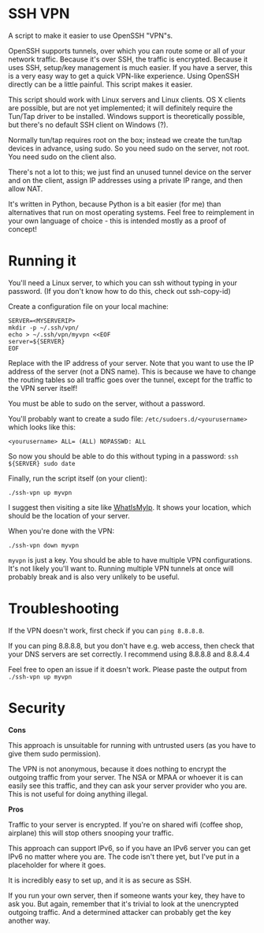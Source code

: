 SSH VPN
=======

A script to make it easier to use OpenSSH "VPN"s.

OpenSSH supports tunnels, over which you can route some or all of your network traffic.  Because it's over SSH, the traffic is encrypted.  Because it uses SSH, setup/key management is much easier.  If you have a server, this is a very easy way to get a quick VPN-like experience.  Using OpenSSH directly can be a little painful.  This script makes it easier.

This script should work with Linux servers and Linux clients.  OS X clients are possible, but are not yet implemented; it will definitely require the Tun/Tap driver to be installed.  Windows support is theoretically possible, but there's no default SSH client on Windows (?).

Normally tun/tap requires root on the box; instead we create the tun/tap devices in advance, using sudo.  So you need sudo on the server, not root.  You need sudo on the client also.

There's not a lot to this; we just find an unused tunnel device on the server and on the client, assign IP addresses using a private IP range, and then allow NAT.

It's written in Python, because Python is a bit easier (for me) than alternatives that run on most operating systems.  Feel free to reimplement in your own language of choice - this is intended mostly as a proof of concept!

Running it
==========

You'll need a Linux server, to which you can ssh without typing in your password.  (If you don't know how to do this, check out ssh-copy-id)

Create a configuration file on your local machine:

```
SERVER=<MYSERVERIP>
mkdir -p ~/.ssh/vpn/
echo > ~/.ssh/vpn/myvpn <<EOF
server=${SERVER}
EOF
```

Replace <MYSERVERID> with the IP address of your server.  Note that you want to use the IP address of the server (not a DNS name).  This is because we have to change the routing tables so all traffic goes over the tunnel, except for the traffic to the VPN server itself!

You must be able to sudo on the server, without a password.

You'll probably want to create a sudo file: ```/etc/sudoers.d/<yourusername>``` which looks like this:

```
<yourusername> ALL= (ALL) NOPASSWD: ALL
```

So now you should be able to do this without typing in a password: ```ssh ${SERVER} sudo date```

Finally, run the script itself (on your client):

```
./ssh-vpn up myvpn
```

I suggest then visiting a site like [WhatIsMyIp](http://www.whatismyip.com).  It shows your location, which should be the location of your server.

When you're done with the VPN:

```
./ssh-vpn down myvpn
```

```myvpn``` is just a key.  You should be able to have multiple VPN configurations.  It's not likely you'll want to.  Running multiple VPN tunnels at once will probably break and is also very unlikely to be useful.

Troubleshooting
===============

If the VPN doesn't work, first check if you can ```ping 8.8.8.8```.

If you can ping 8.8.8.8, but you don't have e.g. web access, then check that your DNS servers are set correctly.  I recommend using 8.8.8.8 and 8.8.4.4

Feel free to open an issue if it doesn't work.  Please paste the output from ```./ssh-vpn up myvpn```

Security
========

__Cons__

This approach is unsuitable for running with untrusted users (as you have to give them sudo permission).

The VPN is not anonymous, because it does nothing to encrypt the outgoing traffic from your server.  The NSA or MPAA or whoever it is can easily see this traffic, and they can ask your server provider who you are.  This is not useful for doing anything illegal.

__Pros__

Traffic to your server is encrypted.  If you're on shared wifi (coffee shop, airplane) this will stop others snooping your traffic.

This approach can support IPv6, so if you have an IPv6 server you can get IPv6 no matter where you are.  The code isn't there yet, but I've put in a placeholder for where it goes.

It is incredibly easy to set up, and it is as secure as SSH.

If you run your own server, then if someone wants your key, they have to ask you.  But again, remember that it's trivial to look at the unencrypted outgoing traffic.  And a determined attacker can probably get the key another way.

